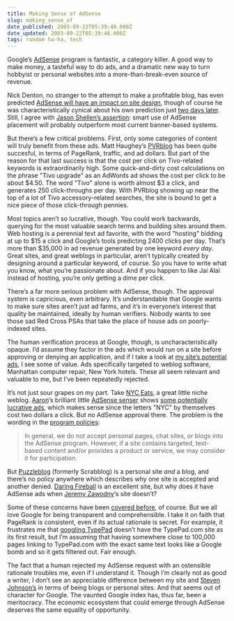 ```yaml
---
title: Making Sense of AdSense
slug: making_sense_of
date_published: 2003-09-22T05:39:48.000Z
date_updated: 2003-09-22T05:39:48.000Z
tags: random ha-ha, tech
---
```


Google’s [AdSense](https://www.google.com/adsense/) program is fantastic, a category killer. A good way to make money, a tasteful way to do ads, and a dramatic new way to turn hobbyist or personal websites into a more-than-break-even source of revenue.

Nick Denton, no stranger to the attempt to make a profitable blog, has even predicted [AdSense will have an impact on site design](http://www.nickdenton.org/archives/008802.html), though of course he was characteristically cynical about his own prediction just [two days later](http://www.nickdenton.org/archives/008858.html). Still, I agree with [Jason Shellen’s assertion](http://www.shellen.com/jason/archives/2003_09_01_default.asp#10635290834240697): smart use of AdSense placement will probably outperform most current banner-based systems.

But there’s a few critical problems. First, only some categories of content will truly benefit from these ads. Matt Haughey’s [PVRblog](http://pvr.blogs.com/) has been quite succesful, in terms of PageRank, traffic, and ad dollars. But part of the reason for that last success is that the cost per click on Tivo-related keywords is extraordinarily high. Some quick-and-dirty cost calculations on the phrase "Tivo upgrade" as an AdWords ad shows the cost per click to be about $4.50. The word "Tivo" alone is worth almost $3 a click, and generates 250 click-throughs per day. With PVRblog showing up near the top of a lot of Tivo accessory-related searches, the site is bound to get a nice piece of those click-through pennies.

Most topics aren’t so lucrative, though. You could work backwards, querying for the most valuable search terms and building sites around them. Web hosting is a perennial text ad favorite, with the word "hosting" bidding at up to $15 a click and Google’s tools predicting 2400 clicks per day. That’s more than $35,000 in ad revenue generated by one keyword *every day*. Great sites, and great weblogs in particular, aren’t typically created by designing around a particular keyword, of course. So you have to write what you know, what you’re passionate about. And if you happen to like Jai Alai instead of hosting, you’re only getting a dime per click.

There’s a far more serious problem with AdSense, though. The approval system is capricious, even arbitrary. It’s understandable that Google wants to make sure sites aren’t just ad farms, and it’s in everyone’s interest that quality be maintained, ideally by human verifiers. Nobody wants to see those sad Red Cross PSAs that take the place of house ads on poorly-indexed sites.

The human verification process at Google, though, is uncharacteristically opaque. I’d assume they factor in the ads which would run on a site before approving or denying an application, and if I take a look at [my site’s potential ads](http://pagead2.googlesyndication.com/pagead/ads?client=ca-test&amp;adtest=on&amp;format=728x90_new&amp;url=http%3A%2F%2Fwww.dashes.com%2Fanil%2F), I see some of value. Ads specifically targeted to weblog software, Manhattan computer repair, New York hotels. These all seem relevant and valuable to me, but I’ve been repeatedly rejected.

It’s not just sour grapes on my part. Take [NYC Eats](http://nyc.blogs.com/eats/), a great little niche weblog. [Aaron](http://www.aaronsw.com/)‘s brilliant little [AdSense senser](http://google.blogspace.com/archives/000984) shows [some potentially lucrative ads](http://pagead2.googlesyndication.com/pagead/ads?client=ca-test&amp;adtest=on&amp;format=728x90_new&amp;url=http%3A%2F%2Fnyc.blogs.com%2Feats%2F), which makes sense since the letters "NYC" by themselves cost two dollars a click. But no AdSense approval there. The problem is the wording in the [program policies](https://www.google.com/adsense/policies):

> In general, we do not accept personal pages, chat sites, or blogs into the AdSense program. However, if a site contains targeted, text-based content and/or provides a product or service, we may consider it for participation.

But [Puzzleblog](http://everythinghurts.typepad.com/scrabblog/) (formerly Scrabblog) is a personal site *and* a blog, and there’s no policy anywhere which describes why one site is accepted and another denied. [Daring Fireball](http://daringfireball.net/) is an excellent site, but why does it have AdSense ads when [Jeremy Zawodny](http://jeremy.zawodny.com/blog/archives/000810.html)‘s site doesn’t?

Some of these concerns have been [covered before](http://searchenginewatch.com/searchday/article.php/2223681), of course. But we all love Google for being transparent and comprehensible. I take it on faith that PageRank is consistent, even if its actual rationale is secret. For example, it frustrates me that [googling TypePad](http://www.google.com.ni/search?q=typepad) doesn’t have the TypePad.com site as its first result, but I’m assuming that having somewhere close to 100,000 pages linking to TypePad.com with the exact same text looks like a Google bomb and so it gets filtered out. Fair enough.

The fact that a human rejected my AdSense request with an ostensible rationale troubles me, even if I understand it. Though I’m clearly not as good a writer, I don’t see an appreciable difference between my site and [Steven Johnson’s](http://www.stevenberlinjohnson.com/movabletype/archives/000093.html) in terms of being blogs or personal sites. And that seems out of character for Google. The vaunted Google index has, thus far, been a meritocracy. The economic ecosystem that could emerge through AdSense deserves the same equality of opportunity.
